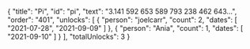 {
  "title": "Pi",
  "id": "pi",
  "text": "3.141 592 653 589 793 238 462 643…",
  "order": "401",
  "unlocks": [
    {
      "person": "joelcarr",
      "count": 2,
      "dates": [
        "2021-07-28",
        "2021-09-09"
      ]
    },
    {
      "person": "Ania",
      "count": 1,
      "dates": [
        "2021-09-10"
      ]
    }
  ],
  "totalUnlocks": 3
}